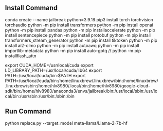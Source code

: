 ## Install Command
conda create --name jailbreak python=3.9.18
pip3 install torch torchvision torchaudio
python -m pip install transformers
python -m pip install openai
python -m pip install pandas
python -m pip installaccelerate
python -m pip install sentencepiece
python -m pip install protobuf
python -m pip install transformers_stream_generator
python -m pip install tiktoken
python -m pip install ai2-olmo
python -m pip install autoawq
python -m pip install importlib-metadata
python -m pip install auto-gptq
// python -m pip installflash_attn


export CUDA_HOME=/usr/local/cuda
export LD_LIBRARY_PATH=/usr/local/cuda/lib64
export PATH=/usr/local/cuda/bin:$PATH
export PATH=/usr/local/cuda/bin:/home/linuxbrew/.linuxbrew/bin:/home/linuxbrew/.linuxbrew/sbin:/home/hlv8980/.local/bin:/home/hlv8980/google-cloud-sdk/bin:/home/hlv8980/anaconda3/envs/jailbreak/bin:/usr/local/sbin:/usr/local/bin:/usr/sbin:/usr/bin:/sbin:/bin


## Run Command
python replace.py --target_model meta-llama/Llama-2-7b-hf
